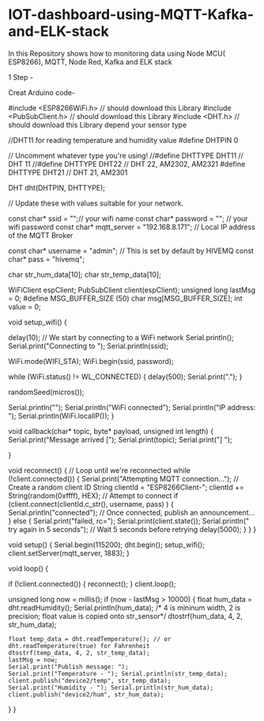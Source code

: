 # IOT-dashboard-using-MQTT-Kafka-and-ELK-stack
In this Repository shows how to monitoring data using Node MCU( ESP8266), MQTT, Node Red, Kafka and ELK stack

1 Step - 

Creat Arduino code-

#include <ESP8266WiFi.h> // should download this Library 
#include <PubSubClient.h> // should download this Library 
#include <DHT.h> // should download this Library depend your sensor type

//DHT11 for reading temperature and humidity value
#define DHTPIN            0

// Uncomment whatever type you're using!
//#define DHTTYPE DHT11     // DHT 11
//#define DHTTYPE DHT22   // DHT 22, AM2302, AM2321
#define DHTTYPE DHT21   // DHT 21, AM2301

DHT dht(DHTPIN, DHTTYPE);

// Update these with values suitable for your network.

const char* ssid = "";// your wifi name 
const char* password = ""; //  your wifi password 
const char* mqtt_server = "192.168.8.171";  // Local IP address of the MQTT Broker

const char* username = "admin"; // This is set by default by HIVEMQ
const char* pass = "hivemq";

char str_hum_data[10];
char str_temp_data[10];

WiFiClient espClient;
PubSubClient client(espClient);
unsigned long lastMsg = 0;
#define MSG_BUFFER_SIZE  (50)
char msg[MSG_BUFFER_SIZE];
int value = 0;

void setup_wifi() {

  delay(10);
  // We start by connecting to a WiFi network
  Serial.println();
  Serial.print("Connecting to ");
  Serial.println(ssid);

  WiFi.mode(WIFI_STA);
  WiFi.begin(ssid, password);

  while (WiFi.status() != WL_CONNECTED) {
    delay(500);
    Serial.print(".");
  }

  randomSeed(micros());

  Serial.println("");
  Serial.println("WiFi connected");
  Serial.println("IP address: ");
  Serial.println(WiFi.localIP());
}

void callback(char* topic, byte* payload, unsigned int length) {
  Serial.print("Message arrived [");
  Serial.print(topic);
  Serial.print("] ");

}

void reconnect() {
  // Loop until we're reconnected
  while (!client.connected()) {
    Serial.print("Attempting MQTT connection...");
    // Create a random client ID
    String clientId = "ESP8266Client-";
    clientId += String(random(0xffff), HEX);
    // Attempt to connect
    if (client.connect(clientId.c_str(), username, pass) ) {
      Serial.println("connected");
      // Once connected, publish an announcement...
    } else {
      Serial.print("failed, rc=");
      Serial.print(client.state());
      Serial.println(" try again in 5 seconds");
      // Wait 5 seconds before retrying
      delay(5000);
    }
  }
}

void setup() {
  Serial.begin(115200);
  dht.begin();
  setup_wifi();
  client.setServer(mqtt_server, 1883);
}

void loop() {

  if (!client.connected()) {
    reconnect();
  }
  client.loop();

  unsigned long now = millis();
  if (now - lastMsg > 10000) {
    float hum_data = dht.readHumidity();
    Serial.println(hum_data);
    /* 4 is mininum width, 2 is precision; float value is copied onto str_sensor*/
    dtostrf(hum_data, 4, 2, str_hum_data);

    
    float temp_data = dht.readTemperature(); // or dht.readTemperature(true) for Fahrenheit
    dtostrf(temp_data, 4, 2, str_temp_data);
    lastMsg = now;
    Serial.print("Publish message: ");
    Serial.print("Temperature - "); Serial.println(str_temp_data);
    client.publish("device2/temp", str_temp_data);
    Serial.print("Humidity - "); Serial.println(str_hum_data);
    client.publish("device2/hum", str_hum_data);
  }
}
